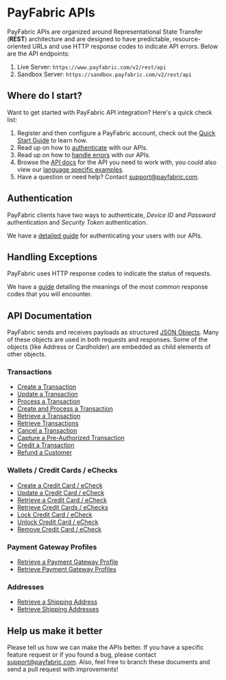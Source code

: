 PayFabric APIs
==============
PayFabric APIs are organized around Representational State Transfer (**REST**) architecture and are designed to have predictable, resource-oriented URLs and use HTTP response codes to indicate API errors. Below are the API endpoints:

1. Live Server:    ``https://www.payfabric.com/v2/rest/api``
1. Sandbox Server: ``https://sandbox.payfabric.com/v2/rest/api``

Where do I start?
-----------------

Want to get started with PayFabric API integration? Here's a quick check list:

1. Register and then configure a PayFabric account, check out the [Quick Start Guide](https://github.com/PayFabric/Portal/wiki) to learn how.
2. Read up on how to [authenticate](#authentication) with our APIs. 
3. Read up on how to [handle errors](#handling-exceptions) with our APIs.
4. Browse the [API docs](#api-documentation) for the API you need to work with, you could also view our [language specific examples](https://github.com/PayFabric/APIs/tree/v2/Samples).
5. Have a question or need help? Contact <support@payfabric.com>.


Authentication
--------------
PayFabric clients have two ways to authenticate, *Device ID* and *Password* authentication and *Security Token* authentication.

We have a [detailed guide](https://github.com/PayFabric/APIs/blob/v2/Sections/Authentication.md) for authenticating your users with our APIs.


Handling Exceptions
-------------------
PayFabric uses HTTP response codes to indicate the status of requests. 

We have a [guide](https://github.com/PayFabric/APIs/blob/v2/Sections/Errors.md) detailing the meanings of the most common response codes that you will encounter. 


API Documentation
-----------------
PayFabric sends and receives payloads as structured [JSON Objects](https://github.com/PayFabric/APIs/wiki/API-Object-V2). 
Many of these objects are used in both requests and responses. Some of the objects (like Address or Cardholder) are embedded
as child elements of other objects.

### Transactions
* [Create a Transaction](https://github.com/PayFabric/APIs/blob/v2/Sections/Transactions.md#create-a-transaction)
* [Update a Transaction](https://github.com/PayFabric/APIs/blob/v2/Sections/Transactions.md#update-a-transaction)
* [Process a Transaction](https://github.com/PayFabric/APIs/blob/v2/Sections/Transactions.md#process-a-transaction)
* [Create and Process a Transaction](https://github.com/PayFabric/APIs/blob/v2/Sections/Transactions.md#create-and-process-a-transaction)
* [Retrieve a Transaction](https://github.com/PayFabric/APIs/blob/v2/Sections/Transactions.md#retrieve-a-transaction)
* [Retrieve Transactions](https://github.com/PayFabric/APIs/blob/v2/Sections/Transactions.md#retrieve-transactions)
* [Cancel a Transaction](https://github.com/PayFabric/APIs/blob/v2/Sections/Transactions.md#cancel-a-transaction-or-capture-a-pre-authorized-transaction-or-credit-a-transaction)
* [Capture a Pre-Authorized Transaction](https://github.com/PayFabric/APIs/blob/v2/Sections/Transactions.md#cancel-a-transaction-or-capture-a-pre-authorized-transaction-or-credit-a-transaction)
* [Credit a Transaction](https://github.com/PayFabric/APIs/blob/v2/Sections/Transactions.md#cancel-a-transaction-or-capture-a-pre-authorized-transaction-or-credit-a-transaction)
* [Refund a Customer](https://github.com/PayFabric/APIs/blob/v2/Sections/Transactions.md#refund-a-customer)

### Wallets / Credit Cards / eChecks
* [Create a Credit Card / eCheck](https://github.com/PayFabric/APIs/blob/v2/Sections/Wallets.md#create-a-credit-card)
* [Update a Credit Card / eCheck](https://github.com/PayFabric/APIs/blob/v2/Sections/Wallets.md#update-a-credit-card--echeck)
* [Retrieve a Credit Card / eCheck](https://github.com/PayFabric/APIs/blob/v2/Sections/Wallets.md#retrieve-a-credit-card--echeck)
* [Retrieve Credit Cards / eChecks](https://github.com/PayFabric/APIs/blob/v2/Sections/Wallets.md#retrieve-credit-cards--echecks)
* [Lock Credit Card / eCheck](https://github.com/PayFabric/APIs/blob/v2/Sections/Wallets.md#lock-credit-card--echeck)
* [Unlock Credit Card / eCheck](https://github.com/PayFabric/APIs/blob/v2/Sections/Wallets.md#unlock-credit-card--echeck)
* [Remove Credit Card / eCheck](https://github.com/PayFabric/APIs/blob/v2/Sections/Wallets.md#remove-credit-card--echeck)

### Payment Gateway Profiles
* [Retrieve a Payment Gateway Profile](https://github.com/PayFabric/APIs/blob/v2/Sections/PaymentGatewayProfiles.md#retrieve-a-payment-gateway-profile)
* [Retrieve Payment Gateway Profiles](https://github.com/PayFabric/APIs/blob/v2/Sections/PaymentGatewayProfiles.md#retrieve-payment-gateway-profiles)

### Addresses
* [Retrieve a Shipping Address](https://github.com/PayFabric/APIs/blob/v2/Sections/Addresses.md#retrieve-a-shipping-address)
* [Retrieve Shipping Addresses](https://github.com/PayFabric/APIs/blob/v2/Sections/Addresses.md#retrieve-shipping-addresses)


Help us make it better
----------------------
Please tell us how we can make the APIs better. If you have a specific feature request or if you found a bug, please contact <support@payfabric.com>. Also, feel free to branch these documents and send a pull request with improvements!
